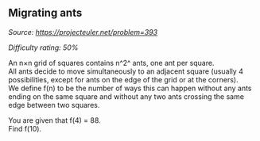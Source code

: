 Migrating ants
--------------

*Source: https://projecteuler.net/problem=393*


*Difficulty rating: 50%*

An n×n grid of squares contains n^2^ ants, one ant per square.\
 All ants decide to move simultaneously to an adjacent square (usually 4
possibilities, except for ants on the edge of the grid or at the
corners).\
 We define f(n) to be the number of ways this can happen without any
ants ending on the same square and without any two ants crossing the
same edge between two squares.

You are given that f(4) = 88.\
 Find f(10).
